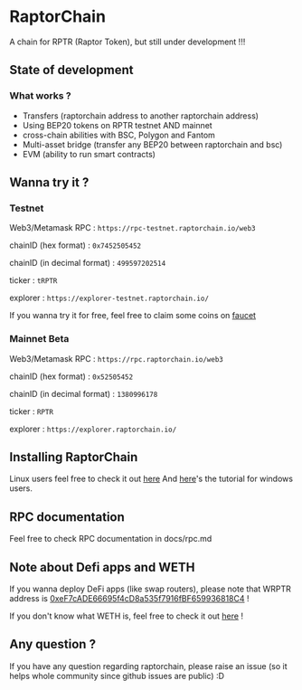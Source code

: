 # RaptorChain
A chain for RPTR (Raptor Token), but still under development !!!



## State of development
### What works ?
- Transfers (raptorchain address to another raptorchain address)
- Using BEP20 tokens on RPTR testnet AND mainnet
- cross-chain abilities with BSC, Polygon and Fantom
- Multi-asset bridge (transfer any BEP20 between raptorchain and bsc)
- EVM (ability to run smart contracts)

## Wanna try it ?
### Testnet
Web3/Metamask RPC : `https://rpc-testnet.raptorchain.io/web3`

chainID (hex format) : `0x7452505452`

chainID (in decimal format) : `499597202514`

ticker : `tRPTR`

explorer : `https://explorer-testnet.raptorchain.io/`


If you wanna try it for free, feel free to claim some coins on [faucet](https://raptorchain.io/faucet)


### Mainnet Beta
Web3/Metamask RPC : `https://rpc.raptorchain.io/web3`

chainID (hex format) : `0x52505452`

chainID (in decimal format) : `1380996178`

ticker : `RPTR`

explorer : `https://explorer.raptorchain.io/`

## Installing RaptorChain
Linux users feel free to check it out [here](docs/install/linux.md)
And [here](docs/install/windows.md)'s the tutorial for windows users.

## RPC documentation
Feel free to check RPC documentation in docs/rpc.md

## Note about Defi apps and WETH
If you wanna deploy DeFi apps (like swap routers), please note that WRPTR address is [0xeF7cADE66695f4cD8a535f7916fBF659936818C4](https://explorer.raptorchain.io/address/0xeF7cADE66695f4cD8a535f7916fBF659936818C4) !

If you don't know what WETH is, feel free to check it out [here](https://weth.io/) !

## Any question ?
If you have any question regarding raptorchain, please raise an issue (so it helps whole community since github issues are public) :D
